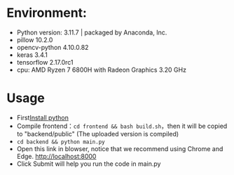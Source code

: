 # Environment:
* Python version: 3.11.7 | packaged by Anaconda, Inc.  
* pillow 10.2.0  
* opencv-python 4.10.0.82  
* keras 3.4.1  
* tensorflow 2.17.0rc1  
* cpu: AMD Ryzen 7 6800H with Radeon Graphics 3.20 GHz  

# Usage
* First[Install python](https://www.python.org/downloads/)
* Compile frontend：`cd frontend && bash build.sh`，then it will be copied to "backend/public" (The uploaded version is compiled)
* `cd backend && python main.py`
* Open this link in blowser, notice that we recommend using Chrome and Edge. [http://localhost:8000](http://localhost:8000)
* Click Submit will help you run the code in main.py

  
